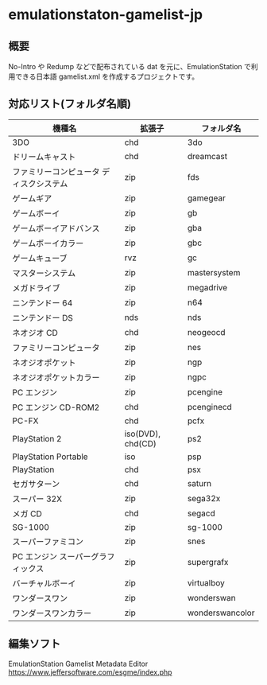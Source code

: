 # emulationstaton-gamelist-jp

## 概要

No-Intro や Redump などで配布されている dat を元に、EmulationStation で利用できる日本語 gamelist.xml を作成するプロジェクトです。

## 対応リスト(フォルダ名順)

| 機種名                                  | 拡張子            | フォルダ名      |
| --------------------------------------- | ----------------- | --------------- |
| 3DO                                     | chd               | 3do             |
| ドリームキャスト                        | chd               | dreamcast       |
| ファミリーコンピュータ ディスクシステム | zip               | fds             |
| ゲームギア                              | zip               | gamegear        |
| ゲームボーイ                            | zip               | gb              |
| ゲームボーイアドバンス                  | zip               | gba             |
| ゲームボーイカラー                      | zip               | gbc             |
| ゲームキューブ                          | rvz               | gc              |
| マスターシステム                        | zip               | mastersystem    |
| メガドライブ                            | zip               | megadrive       |
| ニンテンドー 64                         | zip               | n64             |
| ニンテンドー DS                         | nds               | nds             |
| ネオジオ CD                             | chd               | neogeocd        |
| ファミリーコンピュータ                  | zip               | nes             |
| ネオジオポケット                        | zip               | ngp             |
| ネオジオポケットカラー                  | zip               | ngpc            |
| PC エンジン                             | zip               | pcengine        |
| PC エンジン CD-ROM2                     | chd               | pcenginecd      |
| PC-FX                                   | chd               | pcfx            |
| PlayStation 2                           | iso(DVD), chd(CD) | ps2             |
| PlayStation Portable                    | iso               | psp             |
| PlayStation                             | chd               | psx             |
| セガサターン                            | chd               | saturn          |
| スーパー 32X                            | zip               | sega32x         |
| メガ CD                                 | chd               | segacd          |
| SG-1000                                 | zip               | sg-1000         |
| スーパーファミコン                      | zip               | snes            |
| PC エンジン スーパーグラフィックス      | zip               | supergrafx      |
| バーチャルボーイ                        | zip               | virtualboy      |
| ワンダースワン                          | zip               | wonderswan      |
| ワンダースワンカラー                    | zip               | wonderswancolor |

## 編集ソフト

EmulationStation Gamelist Metadata Editor  
https://www.jeffersoftware.com/esgme/index.php
